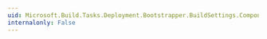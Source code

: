 ```yaml
---
uid: Microsoft.Build.Tasks.Deployment.Bootstrapper.BuildSettings.ComponentsLocation
internalonly: False
---
```

